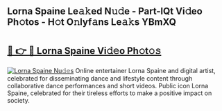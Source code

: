 ## Lorna Spaine Le𝚊𝚔ed N𝚞𝚍e - Part-lQt Vi𝚍eo Ph𝚘tos - H𝚘t O𝚗lyf𝚊ns Le𝚊𝚔s YBmXQ

# <h2><a href="http://hf29yu5.feru.top/?c=Lorna+Spaine">🔗 👉 🔴 Lorna Spaine Vi𝚍𝚎o Ph𝚘t𝚘𝚜</a></h2>

[![Lorna Spaine Nu𝚍𝚎s](https://i.imgur.com/0TWrTi3.gif)](http://hf29yu5.feru.top/?c=Lorna+Spaine)
Online entertainer Lorna Spaine and digital artist, celebrated for disseminating dance and lifestyle content through collaborative dance performances and short videos. Public icon Lorna Spaine, celebrated for their tireless efforts to make a positive impact on society. 
